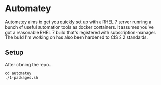 # Automatey

Automatey aims to get you quickly set up with a RHEL 7 server running a bunch of useful
automation tools as docker containers. It assumes you've got a reasonable RHEL 7 build
that's registered with subscription-manager. The build I'm working on has also been 
hardened to CIS 2.2 standards.

## Setup

After cloning the repo...

```
cd automatey
./1-packages.sh 

```
